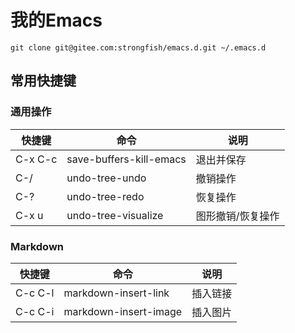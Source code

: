 # 我的Emacs

```shell
git clone git@gitee.com:strongfish/emacs.d.git ~/.emacs.d
```

## 常用快捷键

### 通用操作
| 快捷键  | 命令                    | 说明              |
|---------|-------------------------|-------------------|
| C-x C-c | save-buffers-kill-emacs | 退出并保存        |
| C-/     | undo-tree-undo          | 撤销操作          |
| C-?     | undo-tree-redo          | 恢复操作          |
| C-x u   | undo-tree-visualize     | 图形撤销/恢复操作 |

### Markdown
| 快捷键  | 命令                  | 说明     |
|---------|-----------------------|----------|
| C-c C-l | markdown-insert-link  | 插入链接 |
| C-c C-i | markdown-insert-image | 插入图片 |
